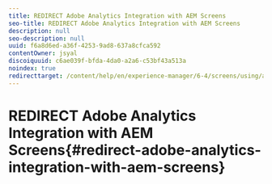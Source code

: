 ```yaml
---
title: REDIRECT Adobe Analytics Integration with AEM Screens
seo-title: REDIRECT Adobe Analytics Integration with AEM Screens
description: null
seo-description: null
uuid: f6a8d6ed-a36f-4253-9ad8-637a8cfca592
contentOwner: jsyal
discoiquuid: c6ae039f-bfda-4da0-a2a6-c53bf43a513a
noindex: true
redirecttarget: /content/help/en/experience-manager/6-4/screens/using/adobe-analytics-integration-aem-screens
---
```


# REDIRECT Adobe Analytics Integration with AEM Screens{#redirect-adobe-analytics-integration-with-aem-screens}

